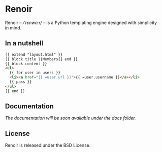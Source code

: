 # Renoir

Renoir – */ˈrɛnwɑːr/* – is a Python templating engine designed with simplicity in mind.

## In a nutshell

```html
{{ extend "layout.html" }}
{{ block title }}Members{{ end }}
{{ block content }}
<ul>
  {{ for user in users }}
  <li><a href="{{ =user.url }}">{{ =user.username }}</a></li>
  {{ pass }}
</ul>
{{ end }}
```

## Documentation

*The documentation will be soon available under the docs folder.*

## License

Renoir is released under the BSD License.
